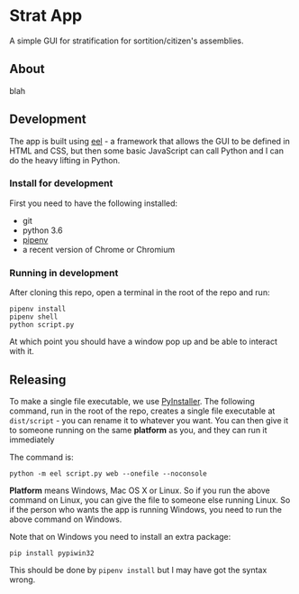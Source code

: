 Strat App
=========

A simple GUI for stratification for sortition/citizen's assemblies.

About
-----

blah

Development
-----------

The app is built using [eel](https://github.com/ChrisKnott/Eel) - a framework that allows the GUI to be defined in HTML and CSS, but then some basic JavaScript can call Python and I can do the heavy lifting in Python.

### Install for development

First you need to have the following installed:

- git
- python 3.6
- [pipenv](https://docs.pipenv.org/en/latest/)
- a recent version of Chrome or Chromium

### Running in development

After cloning this repo, open a terminal in the root of the repo and run:

```
pipenv install
pipenv shell
python script.py
```

At which point you should have a window pop up and be able to interact with it.

Releasing
---------

To make a single file executable, we use [PyInstaller](https://pyinstaller.readthedocs.io/en/stable/).  The following command, run in the root of the repo, creates a single file executable at `dist/script` - you can rename it to whatever you want. You can then give it to someone running on the same **platform** as you, and they can run it immediately

The command is:

```
python -m eel script.py web --onefile --noconsole
```

**Platform** means Windows, Mac OS X or Linux.  So if you run the above command on Linux, you can give the file to someone else running Linux.  So if the person who wants the app is running Windows, you need to run the above command on Windows.

Note that on Windows you need to install an extra package:

```
pip install pypiwin32
```

This should be done by `pipenv install` but I may have got the syntax wrong.

